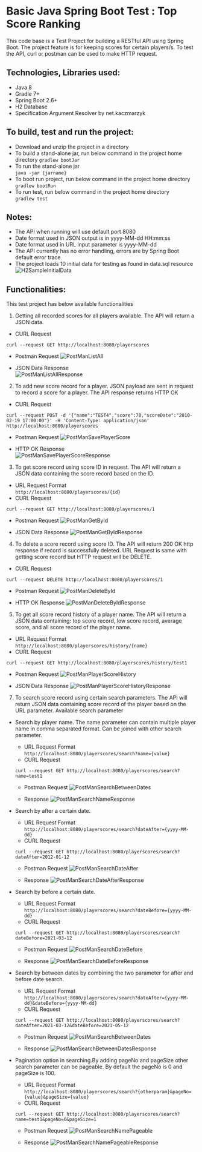 # Basic Java Spring Boot Test : Top Score Ranking

This code base is a Test Project for building a RESTful API using Spring Boot.
The project feature is for keeping scores for certain players/s.
To test the API, curl or postman can be used to make HTTP request.

## Technologies, Libraries used:
* Java 8
* Gradle 7+
* Spring Boot 2.6+
* H2 Database
* Specification Argument Resolver by net.kaczmarzyk

## To build, test and run the project:
* Download and unzip the project in a directory
* To build a stand-alone jar, run below command in the project home directory
	`gradlew bootJar`
* To run the stand-alone jar  
			`java -jar {jarname}`
* To boot run project, run below command in the project home directory  
	`gradlew bootRun`
* To run test, run below command in the project home directory  
	`gradlew test`

## Notes:
* The API when running will use default port 8080
* Date format used in JSON output is in yyyy-MM-dd HH:mm:ss
* Date format used in URL input parameter is yyyy-MM-dd
* The API currently has no error handling, errors are by Spring Boot default error trace
* The project loads 10 initial data for testing as found in data.sql resource  
![H2SampleInitialData](https://user-images.githubusercontent.com/101033162/156952428-ad747253-0ec4-421a-a5dd-57079141cfd9.JPG)


## Functionalities:
This test project has below available functionalities
1. Getting all recorded scores for all players available. The API will return a JSON data.
* CURL Request  
```unix
curl --request GET http://localhost:8080/playerscores
```
* Postman Request
![PostManListAll](https://user-images.githubusercontent.com/101033162/156952907-d855df55-4193-436b-8ea0-3736b2691525.JPG)

* JSON Data Response  
![PostManListAllResponse](https://user-images.githubusercontent.com/101033162/156957023-5a0c0783-0291-403f-bcbb-02e95ce648b1.JPG)

2. To add new score record for a player. JSON payload are sent in request to record a score for a player. The API response returns HTTP OK

* CURL Request  
```unix
curl --request POST -d '{"name":"TEST4","score":78,"scoreDate":"2010-02-19 17:00:00"}' -H 'Content-Type: application/json' http://localhost:8080/playerscores
```
* Postman Request
![PostManSavePlayerScore](https://user-images.githubusercontent.com/101033162/156953415-33daf179-7e2e-47da-a21c-f3f7d9d61501.JPG)

* HTTP OK Response  
![PostManSavePlayerScoreResponse](https://user-images.githubusercontent.com/101033162/156953434-15fdb635-885d-4fbe-9a48-b8a99d03302d.JPG)

3. To get score record using score ID in request. The API will return a JSON data containing the score record based on the ID.
* URL Request Format  
`http://localhost:8080/playerscores/{id}`
* CURL Request
```unix
curl --request GET http://localhost:8080/playerscores/1
```
* Postman Request
![PostManGetById](https://user-images.githubusercontent.com/101033162/156953756-dc307420-ae5a-402d-af36-da6142684315.JPG)

* JSON Data Response
![PostManGetByIdResponse](https://user-images.githubusercontent.com/101033162/156957051-4853d941-7256-43e7-9d1a-d0d6426dc016.JPG)

4. To delete a score record using score ID. The API will return 200 OK http response if record is successfully deleted. URL Request is same with getting score record but HTTP request will be DELETE.
* CURL Request
```unix
curl --request DELETE http://localhost:8080/playerscores/1
```
* Postman Request
![PostManDeleteById](https://user-images.githubusercontent.com/101033162/156953969-156b058c-7d57-4fd4-b91a-79618e111382.JPG)

* HTTP OK Response
![PostManDeleteByIdResponse](https://user-images.githubusercontent.com/101033162/156953987-43a6ed14-d9b5-40aa-9f14-a5e12d4806fa.JPG)

5. To get all score record history of a player name. The API will return a JSON data containing: top score record, low score record, average score, and all score record of the player name.
* URL Request Format  
`http://localhost:8080/playerscores/history/{name}`
* CURL Request
```unix
curl --request GET http://localhost:8080/playerscores/history/test1
```
* Postman Request
![PostManPlayerScoreHistory](https://user-images.githubusercontent.com/101033162/156954135-0cd95baf-f4da-4b6f-ac30-ad8c025bef58.JPG)

* JSON Data Response
![PostManPlayerScoreHistoryResponse](https://user-images.githubusercontent.com/101033162/156957110-6a56d542-2e78-4200-aff8-f17e993e6a0a.JPG)

7. To search score record using certain search parameters. The API will return JSON data containing score record of the player based on the URL parameter.
Available search parameter  
  * Search by player name. The name parameter can contain multiple player name in comma separated format. Can be joined with other search parameter.
    * URL Request Format  
    `http://localhost:8080/playerscores/search?name={value}`
    * CURL Request
    ```unix
    curl --request GET http://localhost:8080/playerscores/search?name=test1
    ```
    * Postman Request
    ![PostManSearchBetweenDates](https://user-images.githubusercontent.com/101033162/156955384-4c16be52-1341-4973-8367-33e827711078.JPG)

    * Response
    ![PostManSearchNameResponse](https://user-images.githubusercontent.com/101033162/156957152-d5b00172-f848-4bb5-8889-1f6cd294203d.JPG)

* Search by after a certain date.
  * URL Request Format  
  `http://localhost:8080/playerscores/search?dateAfter={yyyy-MM-dd}`
  * CURL Request
  ```unix
  curl --request GET http://localhost:8080/playerscores/search?dateAfter=2012-01-12
  ```
  * Postman Request
  ![PostManSearchDateAfter](https://user-images.githubusercontent.com/101033162/156956184-bdf20f83-194a-47d3-8d33-0d3aa82c500d.JPG)

  * Response
  ![PostManSearchDateAfterResponse](https://user-images.githubusercontent.com/101033162/156957174-2de2af7e-88a0-4140-8d48-17c2ed303857.JPG)

* Search by before a certain date.
  * URL Request Format  
  `http://localhost:8080/playerscores/search?dateBefore={yyyy-MM-dd}`
  * CURL Request
  ```unix
  curl --request GET http://localhost:8080/playerscores/search?dateBefore=2021-03-12
  ```
  * Postman Request
  ![PostManSearchDateBefore](https://user-images.githubusercontent.com/101033162/156956212-30f12bd4-91f0-4387-b41a-552fd6c50a57.JPG)

  * Response
  ![PostManSearchDateBeforeResponse](https://user-images.githubusercontent.com/101033162/156957199-cd56d155-d2f9-45cf-a80d-3560f09d94df.JPG)

* Search by between dates by combining the two parameter for after and before date search.
  * URL Request Format  
  `http://localhost:8080/playerscores/search?dateAfter={yyyy-MM-dd}&dateBefore={yyyy-MM-dd}`
  * CURL Request
  ```unix
  curl --request GET http://localhost:8080/playerscores/search?dateAfter=2021-03-12&dateBefore=2021-05-12
  ```
  * Postman Request
  ![PostManSearchBetweenDates](https://user-images.githubusercontent.com/101033162/156956231-a06aa042-3e47-42fc-b6b8-596947727ce7.JPG)

  * Response
  ![PostManSearchBetweenDatesResponse](https://user-images.githubusercontent.com/101033162/156957218-9fcbf170-e1db-409f-92e2-27d5644fe50d.JPG)

* Pagination option in searching.By adding pageNo and pageSize other search parameter can be pageable. By default the pageNo is 0 and pageSize is 100.
  * URL Request Format  
  `http://localhost:8080/playerscores/search?{otherparam}&pageNo={value}&pageSize={value}`
  * CURL Request
  ```unix
  curl --request GET http://localhost:8080/playerscores/search?name=test1&pageNo=0&pageSize=1
  ```
  * Postman Request
  ![PostManSearchNamePageable](https://user-images.githubusercontent.com/101033162/156956261-5f3f62e9-1421-459c-8136-a84c58af1168.JPG)

  * Response
  ![PostManSearchNamePageableResponse](https://user-images.githubusercontent.com/101033162/156957238-fe3ce86c-eee7-4f17-a3e7-20692af8970d.JPG)
